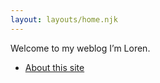 ```yaml
---
layout: layouts/home.njk
---
```


<div class="illo-container"></div>

Welcome to my weblog I’m Loren.

-  [About this site](/posts/is-anyone-here-besides-me/)
